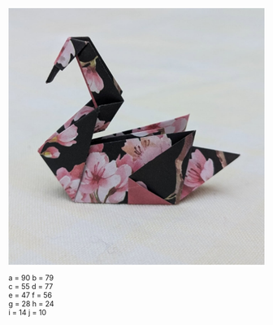 ![alt text](/source/demure/demure.jpg)

a = 90 b = 79\
c = 55 d = 77\
e = 47 f = 56\
g = 28 h = 24\
i = 14 j = 10